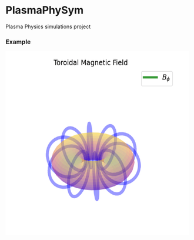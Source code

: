 # PlasmaPhySym
Plasma Physics simulations project


### Example

<img src="demo/torus.gif" alt="animated" width=500 height=500/>
